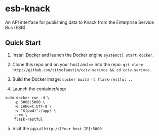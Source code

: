 #  esb-knack
An API interface for publishing data to Knack from the Enterprise Service Bus (ESB).

##  Quick Start
1. Install [Docker](https://docs.docker.com/) and launch the Docker engine `systemctl start docker`.

2. Clone this repo and on your host and `cd` into the repo: `git clone http://github.com/cityofaustin/cctv-serivce && cd cctv-serivce`.

3. Build the Docker image: `docker build -t flask-restful .`.

4. Launch the container/app: 

```
sudo docker run -d \
    -p 5000:5000 \
    -e LANG=C.UTF-8 \
    -v "$(pwd)":/app/ \
    --rm \
    flask-restful
```

5. Visit the app at `http://[Your host IP]:5000`